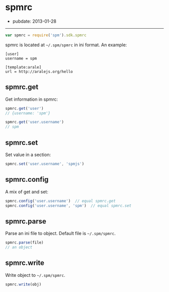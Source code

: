 # spmrc

- pubdate: 2013-01-28

-----

```js
var spmrc = require('spm').sdk.spmrc
```

spmrc is located at `~/.spm/spmrc` in ini format. An example:

```
[user]
username = spm

[template:arale]
url = http://aralejs.org/hello
```


## spmrc.get

Get information in spmrc:

```js
spmrc.get('user')
// {username: 'spm'}

spmrc.get('user.username')
// spm
```

## spmrc.set

Set value in a section:

```js
spmrc.set('user.username', 'spmjs')
```

## spmrc.config

A mix of get and set:

```js
spmrc.config('user.username')  // equal spmrc.get
spmrc.config('user.username', 'spm')  // equal spmrc.set
```

## spmrc.parse

Parse an ini file to object. Default file is `~/.spm/spmrc`.

```js
spmrc.parse(file)
// an object
```

## spmrc.write

Write object to `~/.spm/spmrc`.

```js
spmrc.write(obj)
```
